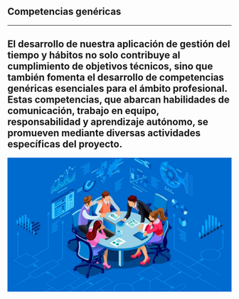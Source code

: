 ## Competencias genéricas
---
El desarrollo de nuestra aplicación de gestión del tiempo y hábitos no solo contribuye al cumplimiento de objetivos técnicos, sino que también fomenta el desarrollo de competencias genéricas esenciales para el ámbito profesional. Estas competencias, que abarcan habilidades de comunicación, trabajo en equipo, responsabilidad y aprendizaje autónomo, se promueven mediante diversas actividades específicas del proyecto.
---
![Equipo de trabajo](https://github.com/raul-baul/Proyecto-Block-N/blob/Primera-entrega/Assets/trabajo-en-equipo-grupo-figurativo-de-equipo-de-trabajo-1024x612.jpg)
